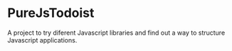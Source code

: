 PureJsTodoist
=============

A project to try diferent Javascript libraries and find out a way to structure Javascript applications.
